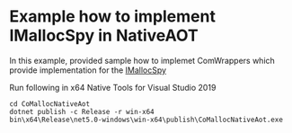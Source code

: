 Example how to implement IMallocSpy in NativeAOT
================================================

In this example, provided sample how to implemet ComWrappers which provide implementation for the [IMallocSpy](https://docs.microsoft.com/en-us/windows/win32/api/objidl/nn-objidl-imallocspy)

Run following in x64 Native Tools for Visual Studio 2019

	cd CoMallocNativeAot
	dotnet publish -c Release -r win-x64
	bin\x64\Release\net5.0-windows\win-x64\publish\CoMallocNativeAot.exe
